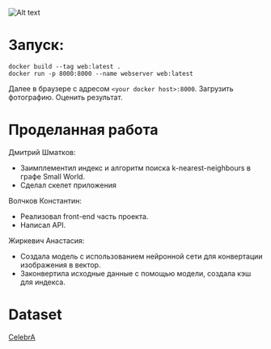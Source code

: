 ![Alt text](onion.jpg?raw=true "Look")

# Запуск:
```
docker build --tag web:latest .
docker run -p 8000:8000 --name webserver web:latest
```

Далее в браузере с адресом `<your docker host>:8000`.
Загрузить фотографию. 
Оценить результат.


# Проделанная работа
Дмитрий Шматков:
* Заимплементил индекс и алгоритм поиска k-nearest-neighbours в графе Small World.
* Сделал скелет приложения

Волчков Константин:
* Реализовал front-end часть проекта. 
* Написал API.

Жиркевич Анастасия:
* Создала модель с использованием нейронной сети для конвертации изображения в вектор.
* Законвертила исходные данные с помощью модели, создала кэш для индекса.

# Dataset
[CelebrA](http://mmlab.ie.cuhk.edu.hk/projects/CelebA.html)

